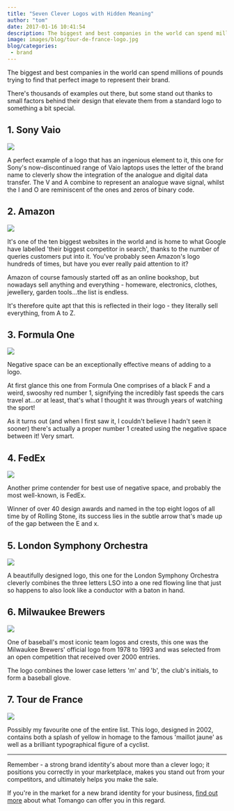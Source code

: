 ```yaml
---
title: "Seven Clever Logos with Hidden Meaning"
author: "tom"
date: 2017-01-16 10:41:54
description: The biggest and best companies in the world can spend millions of pounds trying to find that perfect image to represent their brand. There's thousands of examples out there, but some stand out thanks to small factors behind their design that elevate them from a standard logo to something a bit special.
image: images/blog/tour-de-france-logo.jpg
blog/categories: 
 - brand
---
```


The biggest and best companies in the world can spend millions of pounds trying to find that perfect image to represent their brand.

There's thousands of examples out there, but some stand out thanks to small factors behind their design that elevate them from a standard logo to something a bit special.

## 1. Sony Vaio

![](images/blog/ALJTMedia_3564570db839f8c01d40475911c99f59c39eef.png)

A perfect example of a logo that has an ingenious element to it, this one for Sony's now-discontinued range of Vaio laptops uses the letter of the brand name to cleverly show the integration of the analogue and digital data transfer. The V and A combine to represent an analogue wave signal, whilst the I and O are reminiscent of the ones and zeros of binary code.

## 2. Amazon

![](images/blog/amzn_uk-logo-1024x256.jpg)

It's one of the ten biggest websites in the world and is home to what Google have labelled 'their biggest competitor in search', thanks to the number of queries customers put into it. You've probably seen Amazon's logo hundreds of times, but have you ever really paid attention to it?

Amazon of course famously started off as an online bookshop, but nowadays sell anything and everything - homeware, electronics, clothes, jewellery, garden tools...the list is endless.

It's therefore quite apt that this is reflected in their logo - they literally sell everything, from A to Z.

## 3. Formula One

![](images/blog/F1_logo.svg_-1024x480.png)

Negative space can be an exceptionally effective means of adding to a logo.

At first glance this one from Formula One comprises of a black F and a weird, swooshy red number 1, signifying the incredibly fast speeds the cars travel at...or at least, that's what I thought it was through years of watching the sport!

As it turns out (and when I first saw it, I couldn't believe I hadn't seen it sooner) there's actually a proper number 1 created using the negative space between it! Very smart.

## 4. FedEx

![](images/blog/fedex-main-e1484320799923.png)

Another prime contender for best use of negative space, and probably the most well-known, is FedEx.

Winner of over 40 design awards and named in the top eight logos of all time by of Rolling Stone, its success lies in the subtle arrow that's made up of the gap between the E and x.

## 5. London Symphony Orchestra

![](images/blog/london_symphony_orchestra-1-1024x681.jpg)

A beautifully designed logo, this one for the London Symphony Orchestra cleverly combines the three letters LSO into a one red flowing line that just so happens to also look like a conductor with a baton in hand.

## 6. Milwaukee Brewers

![](images/blog/milwaukee_brewers_alternate_logo-svg-978x1024.png)

One of baseball's most iconic team logos and crests, this one was the Milwaukee Brewers' official logo from 1978 to 1993 and was selected from an open competition that received over 2000 entries.

The logo combines the lower case letters 'm' and 'b', the club's initials, to form a baseball glove.

## 7. Tour de France

![](images/blog/tour-de-france-logo-1024x873.jpg)

Possibly my favourite one of the entire list. This logo, designed in 2002, contains both a splash of yellow in homage to the famous 'maillot jaune' as well as a brilliant typographical figure of a cyclist.

---

Remember - a strong brand identity's about more than a clever logo; it positions you correctly in your marketplace, makes you stand out from your competitors, and ultimately helps you make the sale.

If you're in the market for a new brand identity for your business, [find out more](http://www.tomango.co.uk/creates/brand/) about what Tomango can offer you in this regard.


